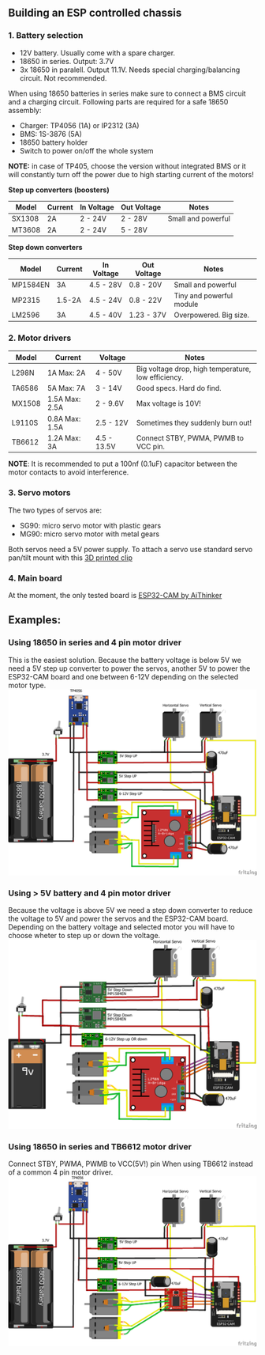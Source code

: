 ## Building an ESP controlled chassis

### 1. Battery selection
- 12V battery. Usually come with a spare charger.
- 18650 in series. Output: 3.7V
- 3x 18650 in paralell. Output 11.1V. Needs special charging/balancing circuit. Not recommended.

When using 18650 batteries in series make sure to connect a BMS circuit and a charging circuit. Following parts are required for a safe 18650 assembly:
- Charger: TP4056 (1A) or IP2312 (3A)
- BMS: 1S-3876 (5A)
- 18650 battery holder
- Switch to power on/off the whole system

**NOTE:** in case of TP405, choose the version without integrated BMS or it will constantly turn off the power due to high starting current of the motors!

**Step up converters (boosters)**

| Model    | Current        | In Voltage   | Out Voltage   | Notes             
|---       |---             |---           |---            |---                        |
| SX1308   | 2A             | 2 - 24V      | 2 - 28V       | Small and powerful        |
| MT3608   | 2A             | 2 - 24V      | 5 - 28V       |                           |

**Step down converters**

| Model    | Current        | In Voltage   | Out Voltage   | Notes                     |
|---       |---             |---           |---            |---                        |
| MP1584EN | 3A             | 4.5 - 28V    | 0.8 - 20V     | Small and powerful        |
| MP2315   | 1.5-2A         | 4.5 - 24V    | 0.8 - 22V     | Tiny and powerful module  |
| LM2596   | 3A             | 4.5 - 40V    | 1.23 - 37V    | Overpowered. Big size.    |

### 2. Motor drivers

| Model  | Current        | Voltage     | Notes                                               |
|---     |---             |---          | ---                                                 |
| L298N  | 1A Max: 2A     | 4 - 50V     | Big voltage drop, high temperature, low efficiency. |
| TA6586 | 5A Max: 7A     | 3 - 14V     | Good specs. Hard do find.                           |
| MX1508 | 1.5A Max: 2.5A | 2 - 9.6V    | Max voltage is 10V!                                 |
| L9110S | 0.8A Max: 1.5A | 2.5 - 12V   | Sometimes they suddenly burn out!                   |
| TB6612 | 1.2A Max: 3A   | 4.5 - 13.5V | Connect STBY, PWMA, PWMB to VCC pin.                |

**NOTE**: It is recommended to put a 100nf (0.1uF) capacitor between the motor contacts to avoid interference.

### 3. Servo motors
The two types of servos are: 
- SG90: micro servo motor with plastic gears
- MG90: micro servo motor with metal gears

Both servos need a 5V power supply. To attach a servo use standard servo pan/tilt mount with this [3D printed clip](https://www.thingiverse.com/thing:4934734)

### 4. Main board
At the moment, the only tested board is [ESP32-CAM by AiThinker](http://www.ai-thinker.com/pro_view-24.html)

## Examples:
### Using 18650 in series and 4 pin motor driver
This is the easiest solution. Because the battery voltage is below 5V we need a 5V step up converter to power the servos, another 5V to power the ESP32-CAM board and one  between 6-12V depending on the selected motor type.
![img](img/Sketch_18650_2PIN_DRV_bb.png)

### Using > 5V battery and 4 pin motor driver
Because the voltage is above 5V we need a step down converter to reduce the voltage to 5V and power the servos and the ESP32-CAM board. Depending on the battery voltage and selected motor you will have to choose wheter to step up or down the voltage.
![img](img/Sketch_9V_2PIN_DRV_bb.png)

### Using 18650 in series and TB6612 motor driver
Connect STBY, PWMA, PWMB to VCC(5V!) pin When using TB6612 instead of a common 4 pin motor driver.
![img](img/Sketch_18650_TB6612_bb.png)
